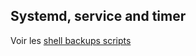 ## Systemd, service and timer

Voir les [shell backups scripts](https://github.com/FabCre/Shell-Back-Up-Scripts)